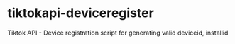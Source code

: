 # tiktokapi-deviceregister
Tiktok API - Device registration script for generating valid deviceid, installid
